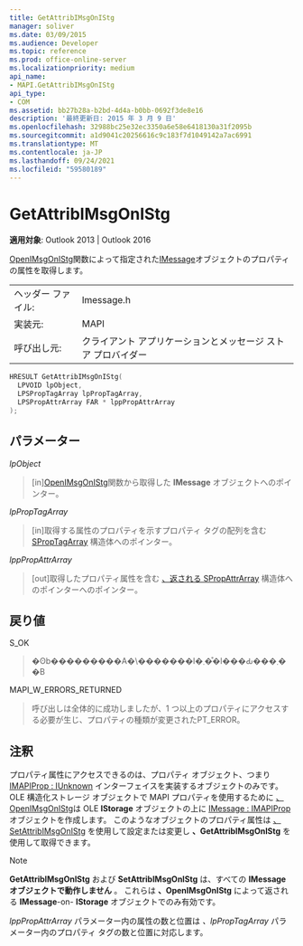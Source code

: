 ```yaml
---
title: GetAttribIMsgOnIStg
manager: soliver
ms.date: 03/09/2015
ms.audience: Developer
ms.topic: reference
ms.prod: office-online-server
ms.localizationpriority: medium
api_name:
- MAPI.GetAttribIMsgOnIStg
api_type:
- COM
ms.assetid: bb27b28a-b2bd-4d4a-b0bb-0692f3de8e16
description: '最終更新日: 2015 年 3 月 9 日'
ms.openlocfilehash: 32988bc25e32ec3350a6e58e6418130a31f2095b
ms.sourcegitcommit: a1d9041c20256616c9c183f7d1049142a7ac6991
ms.translationtype: MT
ms.contentlocale: ja-JP
ms.lasthandoff: 09/24/2021
ms.locfileid: "59580189"
---
```

# <a name="getattribimsgonistg"></a>GetAttribIMsgOnIStg

  
  
**適用対象**: Outlook 2013 | Outlook 2016 
  
[OpenIMsgOnIStg](openimsgonistg.md)関数によって指定された[IMessage](imessageimapiprop.md)オブジェクトのプロパティの属性を取得します。 
  
|||
|:-----|:-----|
|ヘッダー ファイル:  <br/> |Imessage.h  <br/> |
|実装元:  <br/> |MAPI  <br/> |
|呼び出し元:  <br/> |クライアント アプリケーションとメッセージ ストア プロバイダー  <br/> |
   
```cpp
HRESULT GetAttribIMsgOnIStg(
  LPVOID lpObject,
  LPSPropTagArray lpPropTagArray,
  LPSPropAttrArray FAR * lppPropAttrArray
);
```

## <a name="parameters"></a>パラメーター

 _lpObject_
  
> [in][OpenIMsgOnIStg](openimsgonistg.md)関数から取得した **IMessage** オブジェクトへのポインター。 
    
 _lpPropTagArray_
  
> [in]取得する属性のプロパティを示すプロパティ タグの配列を含む [SPropTagArray](sproptagarray.md) 構造体へのポインター。 
    
 _lppPropAttrArray_
  
> [out]取得したプロパティ属性を含む [、返される SPropAttrArray](spropattrarray.md) 構造体へのポインターへのポインター。 
    
## <a name="return-value"></a>戻り値

S_OK 
  
> �ʘb���������A�\�������l�܂��͒l���Ԃ���܂��B 
    
MAPI_W_ERRORS_RETURNED 
  
> 呼び出しは全体的に成功しましたが、1 つ以上のプロパティにアクセスする必要が生じ、プロパティの種類が変更されたPT_ERROR。
    
## <a name="remarks"></a>注釈

プロパティ属性にアクセスできるのは、プロパティ オブジェクト、つまり [IMAPIProp : IUnknown](imapipropiunknown.md) インターフェイスを実装するオブジェクトのみです。 OLE 構造化ストレージ オブジェクトで MAPI プロパティを使用するために [、OpenIMsgOnIStg](openimsgonistg.md)は OLE **IStorage** オブジェクトの上に [IMessage : IMAPIProp](imessageimapiprop.md)オブジェクトを作成します。 このようなオブジェクトのプロパティ属性は [、SetAttribIMsgOnIStg](setattribimsgonistg.md) を使用して設定または変更し **、GetAttribIMsgOnIStg** を使用して取得できます。 
  
> [!NOTE]
> **GetAttribIMsgOnIStg** および **SetAttribIMsgOnIStg** は、すべての **IMessage オブジェクトで動作しません** 。 これらは **、OpenIMsgOnIStg** によって返される **IMessage**-on- **IStorage** オブジェクトでのみ有効です。 
  
_lppPropAttrArray_ パラメーター内の属性の数と位置は _、lpPropTagArray_ パラメーター内のプロパティ タグの数と位置に対応します。 
  

